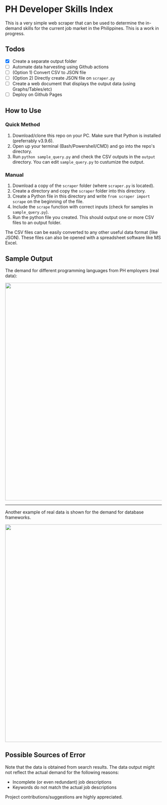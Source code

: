 # PH Developer Skills Index

This is a very simple web scraper that can be used to determine the in-demand 
skills for the current job market in the Philippines. This is a work in progress.

## Todos
- [x] Create a separate output folder
- [ ] Automate data harvesting using Github actions
- [ ] (Option 1) Convert CSV to JSON file
- [ ] (Option 2) Directly create JSON file on `scraper.py`
- [ ] Create a web document that displays the output data (using Graphs/Tables/etc)
- [ ] Deploy on Github Pages

## How to Use
### Quick Method
1. Download/clone this repo on your PC. Make sure that Python is installed (preferrably v3.9.6).
2. Open up your terminal (Bash/Powershell/CMD) and go into the repo's directory.
3. Run `python sample_query.py` and check the CSV outputs in the `output` directory. 
   You can edit `sample_query.py` to custumize the output.

### Manual
1. Download a copy of the `scraper` folder (where `scraper.py` is located).
2. Create a directory and copy the `scraper` folder into this directory.
3. Create a Python file in this directory and write `from scraper import scrape` on the beginning of the file.
4. Include the `scrape` function with correct inputs (check for samples in `sample_query.py`).
5. Run the python file you created. This should output one or more CSV files to an output folder.

The CSV files can be easily converted to any other useful data format (like JSON).
These files can also be opened with a spreadsheet software like MS Excel.
  
## Sample Output
The demand for different programming languages from PH employers (real data):

<img src='https://user-images.githubusercontent.com/76241888/132360549-f6cbee91-799f-497b-94d7-cbab373b2298.png' width='700px'>

---

Another example of real data is shown for the demand for database frameworks.

<img src='https://user-images.githubusercontent.com/76241888/132358961-83ab05ec-eac9-4dd6-b1af-c6cdb5364bb4.png' width='700px'>

## Possible Sources of Error
Note that the data is obtained from search results.
The data output might not reflect the actual demand for the following reasons:
- Incomplete (or even redundant) job descriptions
- Keywords do not match the actual job descriptions

Project contributions/suggestions are highly appreciated.

